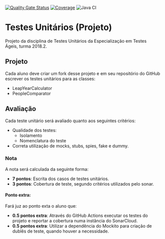 [![Quality Gate Status](https://sonarcloud.io/api/project_badges/measure?project=rods7on_unit-testing-project&metric=alert_status)](https://sonarcloud.io/dashboard?id=rods7on_unit-testing-project)  [![Coverage](https://sonarcloud.io/api/project_badges/measure?project=rods7on_unit-testing-project&metric=coverage)](https://sonarcloud.io/dashboard?id=rods7on_unit-testing-project)  ![Java CI](https://github.com/rods7on/unit-testing-project/workflows/Java%20CI/badge.svg)




# Testes Unitários (Projeto)

Projeto da disciplina de Testes Unitários da Especialização em Testes Ágeis, turma
2018.2.

## Projeto

Cada aluno deve criar um fork desse projeto e em seu repositório do GitHub escrever os testes
unitários para as classes:
- LeapYearCalculator
- PeopleComparator

## Avaliação

 Cada teste unitário será avaliado quanto aos seguintes critérios:
- Qualidade dos testes:
    - Isolamento
    - Nomenclatura do teste
- Correta utilização de mocks, stubs, spies, fake e dummy.

### Nota

A nota será calculada da seguinte forma:
- **7 pontos**: Escrita dos casos de testes unitários.
- **3 pontos**: Cobertura de teste, segundo critérios utilizados
pelo sonar.
    
#### Ponto extra:

Fará juz ao ponto exta o aluno que: 
- **0.5 pontos extra**: Através do GitHub Actions executar os testes do projeto
e reportar a cobertura numa instância do SonarCloud.
- **0.5 pontos extra**: Utilizar a dependência do Mockito para criação de
dublês de teste, quando houver a necessidade.
